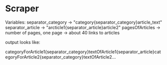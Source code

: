 # Scraper

Variables:
separator_category -> "category{separator_category}article_text"
separator_article -> "arcticle1{separator_article}article2"
pagesOfArticles -> number of pages, one page -> about 40 links to articles

output looks like:

categoryForArticle1{separator_category}textOfArticle1{separator_article}categoryForArticle2{separator_category}textOfArticle2...
